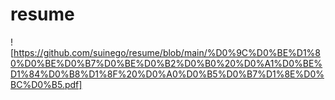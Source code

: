 # resume
![https://github.com/suinego/resume/blob/main/%D0%9C%D0%BE%D1%80%D0%BE%D0%B7%D0%BE%D0%B2%D0%B0%20%D0%A1%D0%BE%D1%84%D0%B8%D1%8F%20%D0%A0%D0%B5%D0%B7%D1%8E%D0%BC%D0%B5.pdf]
